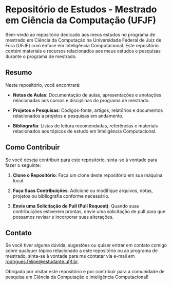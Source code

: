 # Repositório de Estudos - Mestrado em Ciência da Computação (UFJF)

Bem-vindo ao repositório dedicado aos meus estudos no programa de mestrado em Ciência da Computação na Universidade Federal de Juiz de Fora (UFJF) com ênfase em Inteligência Computacional. Este repositório contém materiais e recursos relacionados aos meus estudos e pesquisas durante o programa de mestrado.

## Resumo

Neste repositório, você encontrará:

- **Notas de Aulas**: Documentação de aulas, apresentações e anotações relacionadas aos cursos e disciplinas do programa de mestrado.

- **Projetos e Pesquisas**: Códigos-fonte, artigos, relatórios e documentos relacionados a projetos e pesquisas em andamento.

- **Bibliografia**: Listas de leitura recomendadas, referências e materiais relacionados aos tópicos de estudo em Inteligência Computacional.




## Como Contribuir

Se você deseja contribuir para este repositório, sinta-se à vontade para fazer o seguinte:

1. **Clone o Repositório**: Faça um clone deste repositório em sua máquina local.

2. **Faça Suas Contribuições**: Adicione ou modifique arquivos, notas, projetos ou bibliografia conforme necessário.

3. **Envie uma Solicitação de Pull (Pull Request)**: Quando suas contribuições estiverem prontas, envie uma solicitação de pull para que possamos revisar e incorporar suas alterações.

## Contato

Se você tiver alguma dúvida, sugestões ou quiser entrar em contato comigo sobre qualquer tópico relacionado a este repositório ou ao programa de mestrado, sinta-se à vontade para me contatar via e-mail em [rodrigues.felipe@estudante.ufjf.br](mailto:seu_email@ufjf.br).

Obrigado por visitar este repositório e por contribuir para a comunidade de pesquisa em Ciência da Computação e Inteligência Computacional!

